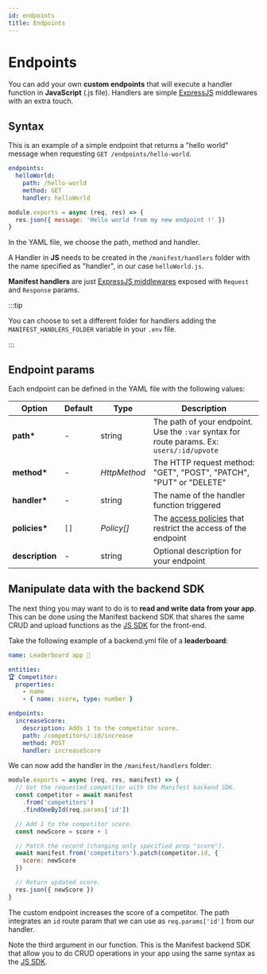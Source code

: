 ```yaml
---
id: endpoints
title: Endpoints
---
```


# Endpoints

You can add your own **custom endpoints** that will execute a handler function in **JavaScript** (.js file). Handlers are simple [ExpressJS](https://expressjs.com/) middlewares with an extra touch.

## Syntax

This is an example of a simple endpoint that returns a "hello world" message when requesting `GET /endpoints/hello-world`.

```yaml title="manifest/backend.yml"
endpoints:
  helloWorld:
    path: /hello-world
    method: GET
    handler: helloWorld
```

```js title="manifest/handlers/helloWorld.js"
module.exports = async (req, res) => {
  res.json({ message: 'Hello world from my new endpoint !' })
}
```

In the YAML file, we choose the path, method and handler.

A Handler in **JS** needs to be created in the `/manifest/handlers` folder with the name specified as "handler", in our case `helloWorld.js`.

**Manifest handlers** are just [ExpressJS middlewares](https://expressjs.com/en/guide/using-middleware.html) exposed with `Request` and `Response` params.

:::tip

You can choose to set a different folder for handlers adding the `MANIFEST_HANDLERS_FOLDER` variable in your `.env` file.

:::

## Endpoint params

Each endpoint can be defined in the YAML file with the following values:

| Option          | Default | Type         | Description                                                                                   |
| --------------- | ------- | ------------ | --------------------------------------------------------------------------------------------- |
| **path\***      | -       | string       | The path of your endpoint. Use the `:var` syntax for route params. Ex: `users/:id/upvote`     |
| **method\***    | -       | _HttpMethod_ | The HTTP request method: "GET", "POST", "PATCH", "PUT" or "DELETE"                            |
| **handler\***   | -       | string       | The name of the handler function triggered                                                    |
| **policies\***  | `[]`    | _Policy[]_   | The [access policies](./policies.md#access-policies) that restrict the access of the endpoint |
| **description** | -       | string       | Optional description for your endpoint                                                        |

## Manipulate data with the backend SDK

The next thing you may want to do is to **read and write data from your app**. This can be done using the Manifest backend SDK that shares the same CRUD and upload functions as the [JS SDK](http://localhost:3000/docs/javascript-sdk) for the front-end.

Take the following example of a backend.yml file of a **leaderboard**:

```yaml title="manifest/backend.yml"
name: Leaderboard app 🏅

entities:
🏆 Competitor:
  properties:
    - name
    - { name: score, type: number }

endpoints:
  increaseScore:
    description: Adds 1 to the competitor score.
    path: /competitors/:id/increase
    method: POST
    handler: increaseScore
```

We can now add the handler in the `/manifest/handlers` folder:

```js title="manifest/handlers/increaseScore.js"
module.exports = async (req, res, manifest) => {
  // Get the requested competitor with the Manifest backend SDK.
  const competitor = await manifest
    .from('competitors')
    .findOneById(req.params['id'])

  // Add 1 to the competitor score.
  const newScore = score + 1

  // Patch the record (changing only specified prop "score").
  await manifest.from('competitors').patch(competitor.id, {
    score: newScore
  })

  // Return updated score.
  res.json({ newScore })
}
```

The custom endpoint increases the score of a competitor. The path integrates an `id` route param that we can use as `req.params['id']` from our handler.

Note the third argument in our function. This is the Manifest backend SDK that allow you to do CRUD operations in your app using the same syntax as the [JS SDK](./javascript-sdk.md#crud-operations).
